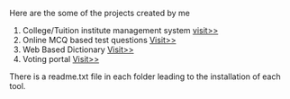 Here are the some of the projects created by me

1. College/Tuition institute management system
[visit>>](https://github.com/Mayurboxer/Mayurboxer.github.io/tree/master/colleges "visit>>")
2. Online MCQ based test questions
[Visit>>](https://github.com/Mayurboxer/Mayurboxer.github.io/tree/master/test "Visit>>")
3. Web Based Dictionary
[Visit>>](https://github.com/Mayurboxer/Mayurboxer.github.io/tree/master/dictionary "Visit>>")
4. Voting portal
[Visit>>](https://github.com/Mayurboxer/Mayurboxer.github.io/tree/master/votes "Visit>>")

There is a readme.txt file in each folder leading to the installation of each tool.
